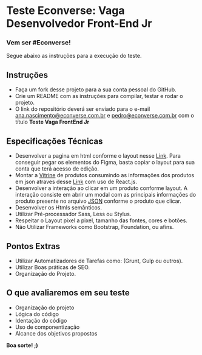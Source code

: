 # Teste Econverse: Vaga Desenvolvedor Front-End Jr

### Vem ser #Econverse!

Segue abaixo as instruções para a execução do teste.

## Instruções

- Faça um fork desse projeto para a sua conta pessoal do GitHub.
- Crie um README com as instruções para compilar, testar e rodar o projeto.
- O link do repositório deverá ser enviado para o e-mail ana.nascimento@econverse.com.br e pedro@econverse.com.br com o título **Teste Vaga FrontEnd Jr**

## Especificações Técnicas

- Desenvolver a pagina em html conforme o layout nesse [Link](https://www.figma.com/file/rWnzPeoxgynuNPsJjV0VmV/Teste-Front-End-Jr?node-id=0%3A1). Para conseguir pegar os elementos do Figma, basta copiar o layout para sua conta que terá acesso de edição.
- Montar a [Vitrine](https://app.econverse.com.br/teste-front-end/junior/tecnologia/layout/vitrine-produtos.png) de produtos consumindo as informações dos produtos em json atraves desse [Link](https://app.econverse.com.br/teste-front-end/junior/tecnologia/lista-produtos/produtos.json) com uso de React.js.
- Desenvolver a interação ao clicar em um produto conforme layout. A interação consiste em abrir um modal com as principais informações do produto presente no arquivo [JSON](https://app.econverse.com.br/teste-front-end/junior/tecnologia/lista-produtos/produtos.json) conforme o produto que clicar.
- Desenvolver os Htmls semânticos.
- Utilizar Pré-processador Sass, Less ou Stylus.
- Respeitar o Layout pixel a pixel, tamanho das fontes, cores e botões.
- Não Utilizar Frameworks como Bootstrap, Foundation, ou afins.

## Pontos Extras

- Utilizar Automatizadores de Tarefas como: (Grunt, Gulp ou outros).
- Utilizar Boas práticas de SEO.
- Organização do Projeto.

## O que avaliaremos em seu teste

- Organização do projeto
- Lógica do código
- Identação do código
- Uso de componentização
- Alcance dos objetivos propostos

**Boa sorte! ;)**
